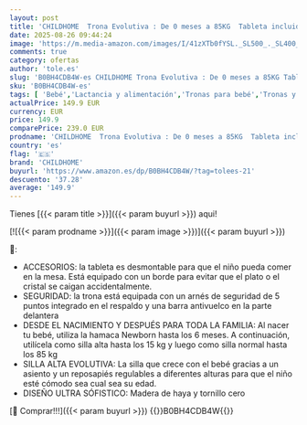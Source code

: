 ```yaml
---
layout: post
title: 'CHILDHOME  Trona Evolutiva : De 0 meses a 85KG  Tableta incluida  Madera de haya  Barra antivuelco  Arnés de seguridad de 5 puntos  Tornillos invisibles  Evosit Rojo'
date: 2025-08-26 09:44:24
image: 'https://m.media-amazon.com/images/I/41zXTb0fYSL._SL500_._SL400_.jpg'
comments: true
category: ofertas
author: 'tole.es'
slug: 'B0BH4CDB4W-es CHILDHOME Trona Evolutiva : De 0 meses a 85KG Tableta...'
sku: 'B0BH4CDB4W-es'
tags: [ 'Bebé','Lactancia y alimentación','Tronas para bebé','Tronas y asientos','childhome','trona','🇪🇸', ]
actualPrice: 149.9 EUR
currency: EUR
price: 149.9
comparePrice: 239.0 EUR
prodname: 'CHILDHOME  Trona Evolutiva : De 0 meses a 85KG  Tableta incluida  Madera de haya  Barra antivuelco  Arnés de seguridad de 5 puntos  Tornillos invisibles  Evosit Rojo'
country: 'es'
flag: '🇪🇸'
brand: 'CHILDHOME'
buyurl: 'https://www.amazon.es/dp/B0BH4CDB4W/?tag=tolees-21'
descuento: '37.28'
average: '149.9'
---
```


Tienes [{{< param title >}}]({{< param buyurl >}}) aqui!

[![{{< param prodname >}}]({{< param image >}})]({{< param buyurl >}})

🔎:

- ACCESORIOS: la tableta es desmontable para que el niño pueda comer en la mesa. Está equipado con un borde para evitar que el plato o el cristal se caigan accidentalmente.
- SEGURIDAD: la trona está equipada con un arnés de seguridad de 5 puntos integrado en el respaldo y una barra antivuelco en la parte delantera
- DESDE EL NACIMIENTO Y DESPUÉS PARA TODA LA FAMILIA: Al nacer tu bebé, utiliza la hamaca Newborn hasta los 6 meses. A continuación, utilícela como silla alta hasta los 15 kg y luego como silla normal hasta los 85 kg
- SILLA ALTA EVOLUTIVA: La silla que crece con el bebé gracias a un asiento y un reposapiés regulables a diferentes alturas para que el niño esté cómodo sea cual sea su edad.
- DISEÑO ULTRA SÓFISTICO: Madera de haya y tornillo cero

[🛒 Comprar!!!]({{< param buyurl >}})
{{<world>}}B0BH4CDB4W{{</world>}}
